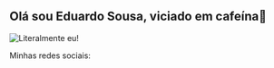 ## Olá sou Eduardo Sousa, viciado em cafeína👋




![Literalmente eu!](https://encrypted-tbn0.gstatic.com/images?q=tbn:ANd9GcSeCXzQcs-RI-69zSAONFN3JwJeKLUGNuoWOw&s)

Minhas redes sociais:

<!--
**Eddscafe/Eddscafe** is a ✨ _special_ ✨ repository because its `README.md` (this file) appears on your GitHub profile.

Here are some ideas to get you started:

- 🔭 I’m currently working on ...
- 🌱 I’m currently learning ...
- 👯 I’m looking to collaborate on ...
- 🤔 I’m looking for help with ...
- 💬 Ask me about ...
- 📫 How to reach me: ...
- 😄 Pronouns: ...
- ⚡ Fun fact: ...
-->
